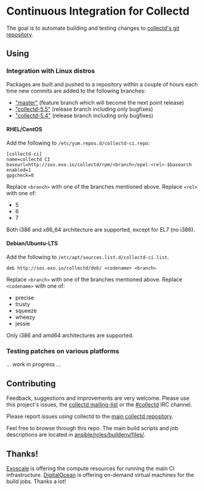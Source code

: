 # Continuous Integration for Collectd

The goal is to automate building and testing changes to
[collectd's git repository](https://github.com/collectd/collectd/).

## Using

### Integration with Linux distros

Packages are built and pushed to a repository within a couple of hours each
time new commits are added to the following branches:

* ["master"](https://github.com/collectd/collectd/tree/master/) (feature branch
  which will become the next point release)
* ["collectd-5.5"](https://github.com/collectd/collectd/tree/collectd-5.5)
  (release branch including only bugfixes)
* ["collectd-5.4"](https://github.com/collectd/collectd/tree/collectd-5.4)
  (release branch including only bugfixes)

#### RHEL/CentOS

Add the following to `/etc/yum.repos.d/collectd-ci.repo`:

```
[collectd-ci]
name=collectd CI
baseurl=http://sos.exo.io/collectd/rpm/<branch>/epel-<rel>-$basearch
enabled=1
gpgcheck=0
```

Replace `<branch>` with one of the branches mentioned above. Replace `<rel>`
with one of:

* 5
* 6
* 7

Both i386 and x86\_64 architecture are supported, except for EL7 (no i386).

#### Debian/Ubuntu-LTS

Add the following to `/etc/apt/sources.list.d/collectd-ci.list`.

```
deb http://sos.exo.io/collectd/deb/ <codename> <branch>
```

Replace `<branch>` with one of the branches mentioned above. Replace
`<codename>` with one of:

* precise
* trusty
* squeeze
* wheezy
* jessie

Only i386 and amd64 architectures are supported.

### Testing patches on various platforms

... work in progress ...

## Contributing

Feedback, suggestions and improvements are very welcome. Please use this
project's issues, the [collectd
mailing-list](https://collectd.org/wiki/index.php/Mailing_list) or the
[#collectd](http://webchat.freenode.net/?channels=collectd) IRC channel.

Please report issues *using* collectd to the
[main collectd repository](https://github.com/collectd/collectd/).

Feel free to browse through this repo. The main build scripts and job
descriptions are located in
[ansible/roles/buildenv/files/](https://github.com/collectd/collectd-ci/tree/master/ansible/roles/buildenv/files).

## Thanks!

[Exoscale](https://www.exoscale.ch/) is offering the compute resources for
running the main CI infrastructure.
[DigitalOcean](https://www.digitalocean.com/) is offering on-demand virtual
machines for the build jobs. Thanks a lot!
